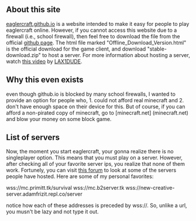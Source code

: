 ## About this site

[eaglercraft.github.io](../game) is a website intended to make it easy for people to play eaglercraft online. However, if you cannot access this website due to a firewall (i.e., school firewall), then feel free to download the file from the official [github page](https://github.com/LAX1DUDE/eaglercraft/tree/main/stable-download). The html file marked "Offline_Download_Version.html" is the official download for the game client, and download "stable-download.zip" to host a server. For more information about hosting a server, watch [this video](https://youtube.com/watch?v=Zsnv8YskjMA) by [LAX1DUDE](https://github.com/LAX1DUDE).

## Why this even exists

even though github.io is blocked by many school firewalls, I wanted to provide an option for people who, 1. could not afford real minecraft and 2. don't have enough space on their device for this. But of course, if you can afford a non-pirated copy of minecraft, go to [minecraft.net] (minecraft.net) and blow your money on some block game.

## List of servers

Now, the moment you start eaglercraft, your gonna realize there is no singleplayer option. This means that you must play on a server. However, after checking all of your favorite server ips, you realize that none of them work. Fortunely, you can visit [this forum](https://g.eags.us/eaglercraft/servers/viewforum.php?f=3) to look at some of the servers people have hosted. Here are some of my personal favorites:

wss://mc.primitt.tk/survival
wss://mc.b2server.tk
wss://new-creative-server.adamfrizit.repl.co/server

notice how each of these addresses is preceded by wss://. So, unlike a url, you musn't be lazy and not type it out.
